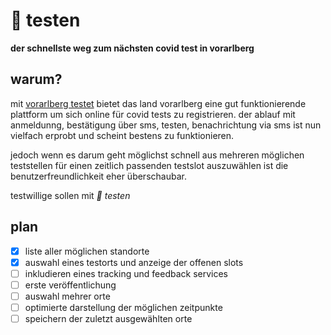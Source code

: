 # 🧪 testen
**der schnellste weg zum nächsten covid test in vorarlberg**


## warum?

mit [vorarlberg testet](https://vorarlbergtestet.lwz-vorarlberg.at) bietet
das land vorarlberg eine gut funktionierende plattform um sich online 
für covid tests zu registrieren. der ablauf mit anmeldunng, bestätigung 
über sms, testen, benachrichtung via sms ist nun vielfach erprobt und scheint
bestens zu funktionieren.

jedoch wenn es darum geht möglichst schnell aus mehreren möglichen teststellen
für einen zeitlich passenden testslot auszuwählen ist die benutzerfreundlichkeit
eher überschaubar.

testwillige sollen mit *🧪 testen*

## plan

* [x] liste aller möglichen standorte
* [x] auswahl eines testorts und anzeige der offenen slots
* [ ] inkludieren eines tracking und feedback services
* [ ] erste veröffentlichung
* [ ] auswahl mehrer orte
* [ ] optimierte darstellung der möglichen zeitpunkte
* [ ] speichern der zuletzt ausgewählten orte